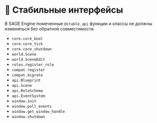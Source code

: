 # 📘 Стабильные интерфейсы

В SAGE Engine помеченные `@stable_api` функции и классы не должны изменяться без обратной совместимости.

- `core.core_boot`
- `core.core_tick`
- `core.core_shutdown`
- `world.Scene`
- `world.SceneEdit`
- `roles.register_role`
- `compat.register`
- `compat.migrate`
- `api.Blueprint`
- `api.Scene`
- `api.RoleSchema`
- `api.EventSystem`
- `window.init`
- `window.poll_events`
- `window.get_window_handle`
- `window.shutdown`

